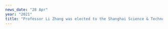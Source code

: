 ```yaml
---
news_date: "28 Apr"
year: "2021"
title: "Professor Li Zhang was elected to the Shanghai Science & Technology 35 Under 35"
---
```


